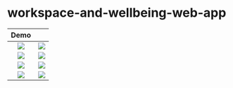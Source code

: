 # workspace-and-wellbeing-web-app

| Demo             |   |
:-------------------------:|:-------------------------:
![](https://raw.githubusercontent.com/LazyBruceWayne/workspace-and-wellbeing-web-app/main/11.jpg)  |  ![](https://raw.githubusercontent.com/LazyBruceWayne/workspace-and-wellbeing-web-app/main/12.jpg)
![](https://raw.githubusercontent.com/LazyBruceWayne/workspace-and-wellbeing-web-app/main/13.jpg)  |  ![](https://raw.githubusercontent.com/LazyBruceWayne/workspace-and-wellbeing-web-app/main/14.jpg)
![](https://raw.githubusercontent.com/LazyBruceWayne/workspace-and-wellbeing-web-app/main/15.jpg)  |  ![](https://raw.githubusercontent.com/LazyBruceWayne/workspace-and-wellbeing-web-app/main/16.jpg)
![](https://raw.githubusercontent.com/LazyBruceWayne/workspace-and-wellbeing-web-app/main/17.jpg)  |  ![](https://raw.githubusercontent.com/LazyBruceWayne/workspace-and-wellbeing-web-app/main/18.jpg)
